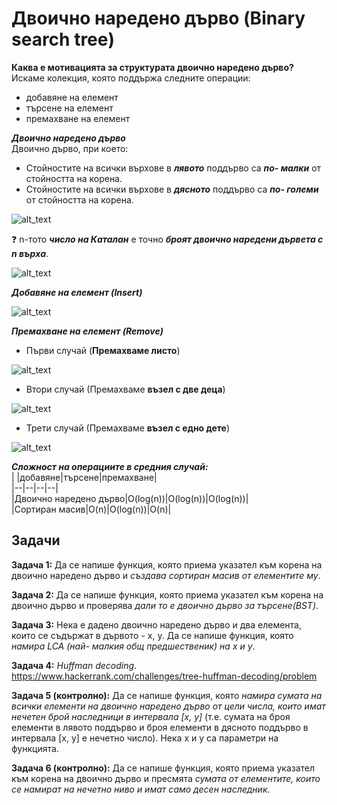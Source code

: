 # Двоично наредено дърво (Binary search tree)

**Каква е мотивацията за структурата двоично наредено дърво?**  
Искаме колекция, която поддържа следните операции:  
- добавяне на елемент  
- търсене на елемент  
- премахване на елемент  

***Двоично наредено дърво***  
Двоично дърво, при което:  
- Стойностите на всички върхове в ***лявото*** поддърво са ***по- малки*** от стойността на корена.  
- Стойностите на всички върхове в ***дясното*** поддърво са ***по- големи*** от стойността на корена.  

![alt_text](https://i.ibb.co/nfc67cY/BST.png)

:question: n-тото ***число на Каталан*** е точно ***броят двоично наредени дървета с n върха***.  

![alt_text](https://i.ibb.co/BzW1ccs/Catalan.png)

***Добавяне на елемент (Insert)***  

![alt_text](https://i.ibb.co/k0QddwB/Insert-in-BST.png)

***Премахване на елемент (Remove)***  
- Първи случай (**Премахваме листо**)  

![alt_text](https://i.ibb.co/WB9wLQX/Remove-first-case.png)

-  Втори случай (Премахваме **възел с две деца**)  

![alt_text](https://i.ibb.co/2cKJkkv/Remove-second-case.png)

-  Трети случай (Премахваме **възел с едно дете**)  

![alt_text](https://i.ibb.co/GknvGwn/Remove-third-case.png)

***Сложност на операциите в средния случай:***  
| |добавяне|търсене|премахване|  
|--|--|--|--|  
|Двоично наредено дърво|O(log(n))|O(log(n))|O(log(n))|  
|Сортиран масив|O(n)|O(log(n))|O(n)|  

## Задачи

**Задача 1:** Да се напише функция, която приема указател към корена на двоично наредено дърво и *създава сортиран масив от елементите му*.  

**Задача 2:** Да се напише функция, която приема указател към корена на двоично дърво и проверява *дали то е двоично дърво за търсене(BST)*.  

**Задача 3:** Нека е дадено двоично наредено дърво и два елемента, които се съдържат в дървото - x, y. Да се напише функция, която *намира LCA (най- малкия общ предшественик) на x и y*.  

**Задача 4:** *Huffman decoding*.  
https://www.hackerrank.com/challenges/tree-huffman-decoding/problem  

**Задача 5 (контролно):** Да се напише функция, която *намира сумата на всички елементи на двоично наредено дърво от цели числа, които имат нечетен брой наследници в интервала [x, y]*
(т.е. сумата на броя елементи в лявото поддърво и броя елементи в дясното поддърво в интервала [x, y] е нечетно число).
Нека x и y са параметри на функцията.  

**Задача 6 (контролно):** Да се напише функция, която приема указател към корена на двоично дърво и пресмята *сумата от елементите, които се намират на нечетно ниво и имат само десен наследник*.  
